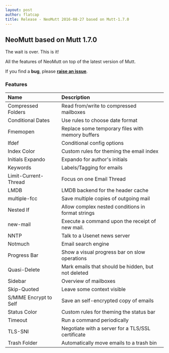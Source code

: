 ```yaml
---
layout: post
author: flatcap
title: Release - NeoMutt 2016-08-27 based on Mutt-1.7.0
---
```


## NeoMutt based on Mutt 1.7.0

The wait is over. This is it!

All the features of NeoMutt on top of the latest version of Mutt.

If you find a **bug**, please
**[raise an issue](https://github.com/neomutt/neomutt/issues/new)**.

### Features

| Name                   | Description                                        |
| :--------------------- | :------------------------------------------------- |
| Compressed Folders     | Read from/write to compressed mailboxes            |
| Conditional Dates      | Use rules to choose date format                    |
| Fmemopen               | Replace some temporary files with memory buffers   |
| Ifdef                  | Conditional config options                         |
| Index Color            | Custom rules for theming the email index           |
| Initials Expando       | Expando for author's initials                      |
| Keywords               | Labels/Tagging for emails                          |
| Limit-Current-Thread   | Focus on one Email Thread                          |
| LMDB                   | LMDB backend for the header cache                  |
| multiple-fcc           | Save multiple copies of outgoing mail              |
| Nested If              | Allow complex nested conditions in format strings  |
| new-mail               | Execute a command upon the receipt of new mail.    |
| NNTP                   | Talk to a Usenet news server                       |
| Notmuch                | Email search engine                                |
| Progress Bar           | Show a visual progress bar on slow operations      |
| Quasi-Delete           | Mark emails that should be hidden, but not deleted |
| Sidebar                | Overview of mailboxes                              |
| Skip-Quoted            | Leave some context visible                         |
| S/MIME Encrypt to Self | Save an self-encrypted copy of emails              |
| Status Color           | Custom rules for theming the status bar            |
| Timeout                | Run a command periodically                         |
| TLS-SNI                | Negotiate with a server for a TLS/SSL certificate  |
| Trash Folder           | Automatically move emails to a trash bin           |

